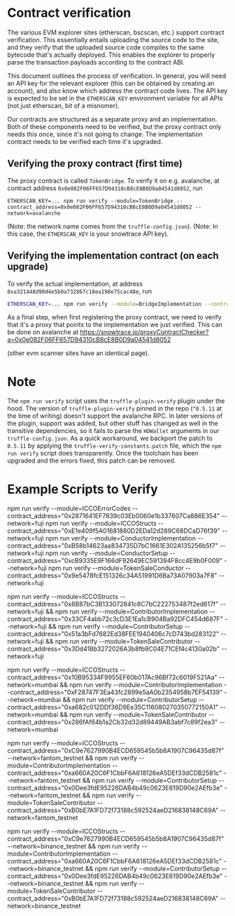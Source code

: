 # Contract verification

The various EVM explorer sites (etherscan, bscscan, etc.) support contract
verification. This essentially entails uploading the source code to the site,
and they verify that the uploaded source code compiles to the same bytecode
that's actually deployed. This enables the explorer to properly parse the
transaction payloads according to the contract ABI.

This document outlines the process of verification. In general, you will need an
API key for the relevant explorer (this can be obtained by creating an account),
and also know which address the contract code lives. The API key is expected to
be set in the `ETHERSCAN_KEY` environment variable for all APIs (not just
etherscan, bit of a misnomer).

Our contracts are structured as a separate proxy and an implementation. Both of
these components need to be verified, but the proxy contract only needs this
once, since it's not going to change. The implementation contract needs to be
verified each time it's upgraded.

## Verifying the proxy contract (first time)

The proxy contract is called `TokenBridge`. To verify it on e.g. avalanche, at contract address `0x0e082F06FF657D94310cB8cE8B0D9a04541d8052`, run

```
ETHERSCAN_KEY=... npm run verify --module=TokenBridge --contract_address=0x0e082F06FF657D94310cB8cE8B0D9a04541d8052 --network=avalanche
```

(Note: the network name comes from the `truffle-config.json`).
(Note: In this case, the `ETHERSCAN_KEY` is your snowtrace API key).


## Verifying the implementation contract (on each upgrade)

To verify the actual implementation, at address `0xa321448d90d4e5b0a732867c18ea198e75cac48e`, run

```sh
ETHERSCAN_KEY=... npm run verify --module=BridgeImplementation --contract_address=0xa321448d90d4e5b0a732867c18ea198e75cac48e --network=avalanche
```

As a final step, when first registering the proxy contract, we need to verify
that it's a proxy that points to the implementation we just verified. This can
be done on avalanche at
https://snowtrace.io/proxyContractChecker?a=0x0e082F06FF657D94310cB8cE8B0D9a04541d8052

(other evm scanner sites have an identical page).


# Note
The `npm run verify` script uses the `truffle-plugin-verify` plugin under the
hood.  The version of `truffle-plugin-verify` pinned in the repo (`^0.5.11` at
the time of writing) doesn't support the avalanche RPC. In later versions of the
plugin, support was added, but other stuff has changed as well in the transitive
dependencies, so it fails to parse the `HDWallet` arguments in our
`truffle-config.json`. As a quick workaround, we backport the patch to `0.5.11`
by applying the `truffle-verify-constants.patch` file, which the `npm run
verify` script does transparently. Once the toolchain has been upgraded and the
errors fixed, this patch can be removed.


# Example Scripts to Verify

npm run verify --module=ICCOErrorCodes --contract_address="0x2871641EF7839c03Eb0060e1b337607Ca886E354" --network=fuji
npm run verify --module=ICCOStructs --contract_address="0xE1e409f5A01681880D2EDa12d289C68DCaD76f39" --network=fuji
npm run verify --module=ConductorImplementation --contract_address="0xB58b14623aa834735D7bC1661E302A135256b5f7" --network=fuji
npm run verify --module=ConductorSetup --contract_address="0xcB9335E9F166dF92649EC591394F8cc4E9b0F009" --network=fuji
npm run verify --module=TokenSaleConductor --contract_address="0x9e5478fcE151326c34A51991D6Ba73A07903a7F8" --network=fuji

npm run verify --module=ICCOStructs --contract_address="0x8B87bC3B133072841c8C7bC222753487f2ed617f" --network=fuji &&
npm run verify --module=ContributorImplementation --contract_address="0x33CF4abb72c3cD3E1Ea1cB904Ba92DFC454d687F" --network=fuji &&
npm run verify --module=ContributorSetup --contract_address="0x51a3bFd7682Ed38FEE1940406c7cD743bd283122" --network=fuji &&
npm run verify --module=TokenSaleContributor --contract_address="0x3Dd418b3272026A3b8fb9C04E71CEf4c4130a02b" --network=fuji

npm run verify --module=ICCOStructs --contract_address="0x10B95334F9955EF60b017Ac96Bf72c6019F521Aa" --network=mumbai &&
npm run verify --module=ContributorImplementation --contract_address="0xF28747F3Ea43fc2899e5aA0b2354958b7EF54139" --network=mumbai &&
npm run verify --module=ContributorSetup --contract_address="0xa682c012DDf36D9Ee35C116080270350772150A1" --network=mumbai &&
npm run verify --module=TokenSaleContributor --contract_address="0x286fAf64b1a2Cb32d32d89449AB3abf7c89f2ea3" --network=mumbai

npm run verify --module=ICCOStructs --contract_address="0xC9e7627990B4ECD659545b5b8A1907C96435d87f" --network=fantom_testnet &&
npm run verify --module=ContributorImplementation --contract_address="0xa660A20C6F1CbbF6A618126eA5DEf33dCDB2581c" --network=fantom_testnet &&
npm run verify --module=ContributorSetup --contract_address="0x0Dee3fdE95226DAB4b49c0623E619D90e2AEfb3e" --network=fantom_testnet &&
npm run verify --module=TokenSaleContributor --contract_address="0xB0bE7A1FD72f73188c592524aeD216838148C69A" --network=fantom_testnet

npm run verify --module=ICCOStructs --contract_address="0xC9e7627990B4ECD659545b5b8A1907C96435d87f" --network=binance_testnet &&
npm run verify --module=ContributorImplementation --contract_address="0xa660A20C6F1CbbF6A618126eA5DEf33dCDB2581c" --network=binance_testnet &&
npm run verify --module=ContributorSetup --contract_address="0x0Dee3fdE95226DAB4b49c0623E619D90e2AEfb3e" --network=binance_testnet &&
npm run verify --module=TokenSaleContributor --contract_address="0xB0bE7A1FD72f73188c592524aeD216838148C69A" --network=binance_testnet